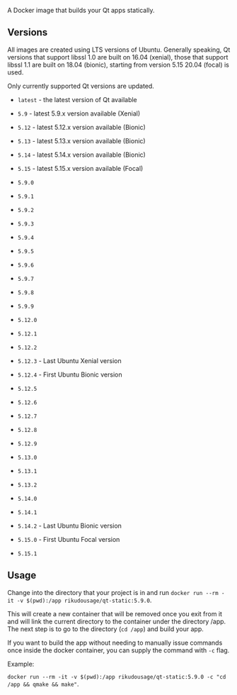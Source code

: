 A Docker image that builds your Qt apps statically.

## Versions

All images are created using LTS versions of Ubuntu.
Generally speaking, Qt versions that support libssl 1.0
are built on 16.04 (xenial), those that support libssl 1.1
are built on 18.04 (bionic), starting from version 5.15 20.04 (focal) is used.

Only currently supported Qt versions are updated.

- `latest` - the latest version of Qt available

- `5.9` - latest 5.9.x version available (Xenial)
- `5.12` - latest 5.12.x version available (Bionic)
- `5.13` - latest 5.13.x version available (Bionic)
- `5.14` - latest 5.14.x version available (Bionic)
- `5.15` - latest 5.15.x version available (Focal)

- `5.9.0` 
- `5.9.1` 
- `5.9.2` 
- `5.9.3` 
- `5.9.4` 
- `5.9.5` 
- `5.9.6` 
- `5.9.7`
- `5.9.8`
- `5.9.9`
- `5.12.0`
- `5.12.1`
- `5.12.2`
- `5.12.3` - Last Ubuntu Xenial version
- `5.12.4` - First Ubuntu Bionic version
- `5.12.5`
- `5.12.6`
- `5.12.7`
- `5.12.8`
- `5.12.9`
- `5.13.0`
- `5.13.1`
- `5.13.2`
- `5.14.0`
- `5.14.1`
- `5.14.2` - Last Ubuntu Bionic version
- `5.15.0` - First Ubuntu Focal version
- `5.15.1`

## Usage

Change into the directory that your project is in and run
`docker run --rm -it -v $(pwd):/app rikudousage/qt-static:5.9.0`.

This will create a new container that will be removed once you
exit from it and will link the current directory to the container
under the directory /app. The next step is to go to the directory
(`cd /app`) and build your app.

If you want to build the app without needing to manually issue
commands once inside the docker container, you can supply the 
command with `-c` flag.

Example:

`docker run --rm -it -v $(pwd):/app rikudousage/qt-static:5.9.0 -c
"cd /app && qmake && make"`.


